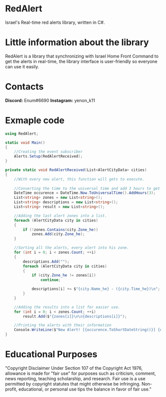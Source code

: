 # RedAlert
Israel's Real-time red alerts library, written in C#.

# Little information about the library
RedAlert is a library that synchronizing with Israel Home Front Command to get the alerts in real-time,
the library interface is user-friendly so everyone can use it easily.

# Contacts
**Discord:** Enum#6690
**Instagram:** yenon_k11

# Exmaple code
```cs
using RedAlert;

static void Main()
{
    //Creating the event subscriber
    Alerts.Setup(RedAlertReceived);
}

private static void RedAlertReceived(List<AlertCityData> cities)
{
    //With every new alert, this function will gets to execute.
    
    //Converting the time to the universal time and add 3 hours to get the current time in Israel.
    DateTime occurence = DateTime.Now.ToUniversalTime().AddHours(3);
    List<string> zones = new List<string>();
    List<string> descriptions = new List<string>();
    List<string> result = new List<string>();

    //Adding the last alert zones into a list.
    foreach (AlertCityData city in cities)
    {
        if (!zones.Contains(city.Zone_he))
            zones.Add(city.Zone_he);
    }

    //Sorting all the alerts, every alert into his zone.
    for (int i = 0; i < zones.Count; ++i)
    {
        descriptions.Add("");
        foreach (AlertCityData city in cities)
        {
            if (city.Zone_he != zones[i])
                continue;

            descriptions[i] += $"{city.Name_he} - ({city.Time_he})\n";
        }
    }

    //Adding the results into a list for easier use.
    for (int i = 0; i < zones.Count; ++i)
        result.Add($"{zones[i]}\n\n{descriptions[i]}");

    //Printing the alerts with their information
    Console.WriteLine($"New Alert! [{occurence.ToShortDateString()}] {occurence.ToShortTimeString()}:\n" + string.Join("\n\n", result));
}
```

 # Educational Purposes
"Copyright Disclaimer Under Section 107 of the Copyright Act 1976, allowance is made for "fair use" for purposes such as criticism, comment, news reporting, teaching scholarship, and research. Fair use is a use permitted by copyright statutes that might otherwise be infringing. Non-profit, educational, or personal use tips the balance in favor of fair use."
